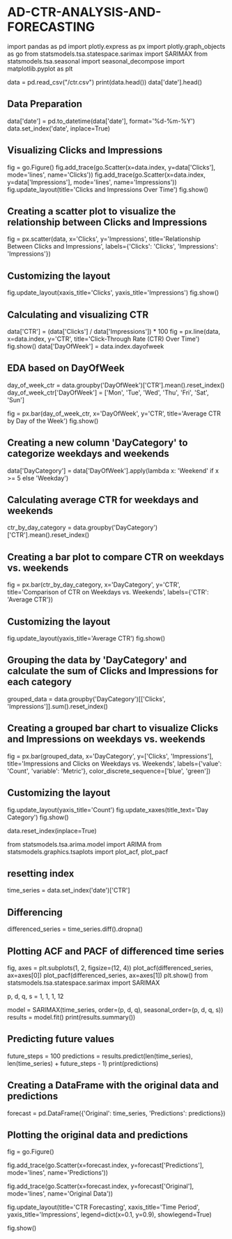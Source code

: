 # AD-CTR-ANALYSIS-AND-FORECASTING
import pandas as pd
import plotly.express as px
import plotly.graph_objects as go
from statsmodels.tsa.statespace.sarimax import SARIMAX
from statsmodels.tsa.seasonal import seasonal_decompose
import matplotlib.pyplot as plt

data = pd.read_csv("/ctr.csv")
print(data.head())
data['date'].head()
## Data Preparation
data['date'] = pd.to_datetime(data['date'], format='%d-%m-%Y')
data.set_index('date', inplace=True)
## Visualizing Clicks and Impressions
fig = go.Figure()
fig.add_trace(go.Scatter(x=data.index, y=data['Clicks'], mode='lines', name='Clicks'))
fig.add_trace(go.Scatter(x=data.index, y=data['Impressions'], mode='lines', name='Impressions'))
fig.update_layout(title='Clicks and Impressions Over Time')
fig.show()
## Creating a scatter plot to visualize the relationship between Clicks and Impressions
fig = px.scatter(data, x='Clicks', y='Impressions', title='Relationship Between Clicks and Impressions',
                 labels={'Clicks': 'Clicks', 'Impressions': 'Impressions'})

## Customizing the layout
fig.update_layout(xaxis_title='Clicks', yaxis_title='Impressions')
fig.show()

## Calculating and visualizing CTR
data['CTR'] = (data['Clicks'] / data['Impressions']) * 100
fig = px.line(data, x=data.index, y='CTR', title='Click-Through Rate (CTR) Over Time')
fig.show()
data['DayOfWeek'] = data.index.dayofweek

## EDA based on DayOfWeek
day_of_week_ctr = data.groupby('DayOfWeek')['CTR'].mean().reset_index()
day_of_week_ctr['DayOfWeek'] = ['Mon', 'Tue', 'Wed', 'Thu', 'Fri', 'Sat', 'Sun']

fig = px.bar(day_of_week_ctr, x='DayOfWeek', y='CTR', title='Average CTR by Day of the Week')
fig.show()

## Creating a new column 'DayCategory' to categorize weekdays and weekends
data['DayCategory'] = data['DayOfWeek'].apply(lambda x: 'Weekend' if x >= 5 else 'Weekday')

## Calculating average CTR for weekdays and weekends
ctr_by_day_category = data.groupby('DayCategory')['CTR'].mean().reset_index()

## Creating a bar plot to compare CTR on weekdays vs. weekends
fig = px.bar(ctr_by_day_category, x='DayCategory', y='CTR', title='Comparison of CTR on Weekdays vs. Weekends',
             labels={'CTR': 'Average CTR'})

## Customizing the layout
fig.update_layout(yaxis_title='Average CTR')
fig.show()

## Grouping the data by 'DayCategory' and calculate the sum of Clicks and Impressions for each category
grouped_data = data.groupby('DayCategory')[['Clicks', 'Impressions']].sum().reset_index()

## Creating a grouped bar chart to visualize Clicks and Impressions on weekdays vs. weekends
fig = px.bar(grouped_data, x='DayCategory', y=['Clicks', 'Impressions'],
             title='Impressions and Clicks on Weekdays vs. Weekends',
             labels={'value': 'Count', 'variable': 'Metric'},
             color_discrete_sequence=['blue', 'green'])

## Customizing the layout
fig.update_layout(yaxis_title='Count')
fig.update_xaxes(title_text='Day Category')
fig.show()

data.reset_index(inplace=True)

from statsmodels.tsa.arima.model import ARIMA
from statsmodels.graphics.tsaplots import plot_acf, plot_pacf

## resetting index
time_series = data.set_index('date')['CTR']

## Differencing
differenced_series = time_series.diff().dropna()

## Plotting ACF and PACF of differenced time series
fig, axes = plt.subplots(1, 2, figsize=(12, 4))
plot_acf(differenced_series, ax=axes[0])
plot_pacf(differenced_series, ax=axes[1])
plt.show()
from statsmodels.tsa.statespace.sarimax import SARIMAX

p, d, q, s = 1, 1, 1, 12

model = SARIMAX(time_series, order=(p, d, q), seasonal_order=(p, d, q, s))
results = model.fit()
print(results.summary())
## Predicting future values
future_steps = 100
predictions = results.predict(len(time_series), len(time_series) + future_steps - 1)
print(predictions)
## Creating a DataFrame with the original data and predictions
forecast = pd.DataFrame({'Original': time_series, 'Predictions': predictions})

## Plotting the original data and predictions
fig = go.Figure()

fig.add_trace(go.Scatter(x=forecast.index, y=forecast['Predictions'],
                         mode='lines', name='Predictions'))

fig.add_trace(go.Scatter(x=forecast.index, y=forecast['Original'],
                         mode='lines', name='Original Data'))

fig.update_layout(title='CTR Forecasting',
                  xaxis_title='Time Period',
                  yaxis_title='Impressions',
                  legend=dict(x=0.1, y=0.9),
                  showlegend=True)

fig.show()
